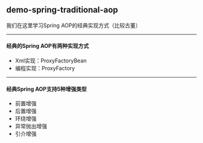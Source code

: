 ## demo-spring-traditional-aop

我们在这里学习Spring AOP的经典实现方式（比较古董）


----
#### 经典的Spring AOP有两种实现方式

- Xml实现：ProxyFactoryBean
- 编程实现：ProxyFactory


----
#### 经典Spring AOP支持5种增强类型

- 前置增强
- 后置增强
- 环绕增强
- 异常抛出增强
- 引介增强
